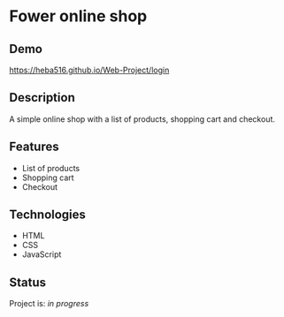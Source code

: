 # Fower online shop

## Demo
https://heba516.github.io/Web-Project/login

## Description
A simple online shop with a list of products, shopping cart and checkout.

## Features
- List of products
- Shopping cart
- Checkout

## Technologies
- HTML
- CSS
- JavaScript

## Status
Project is: _in progress_

